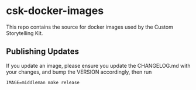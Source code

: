# csk-docker-images

This repo contains the source for docker images used by the Custom Storytelling Kit.

## Publishing Updates

If you update an image, please ensure you update the CHANGELOG.md with your changes, and bump the VERSION accordingly, then run

```
IMAGE=middleman make release
```
